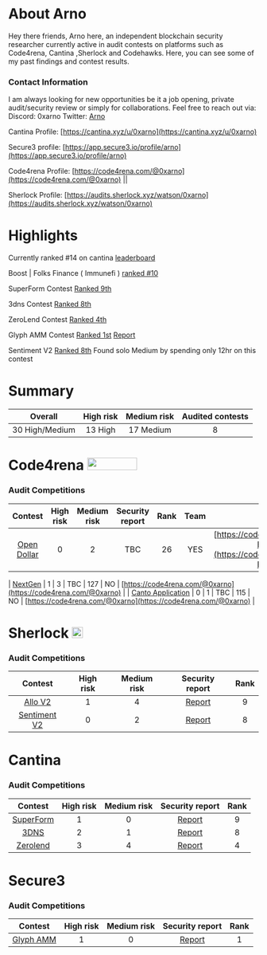 # About Arno

Hey there friends, Arno here, an independent blockchain security researcher currently active in audit contests on platforms such as Code4rena, Cantina ,Sherlock and Codehawks. Here, you can see some of my past findings and contest results.

### Contact Information
I am always looking for new opportunities be it a job opening, private audit/security review or simply for collaborations. Feel free to reach out via:
Discord: 0xarno
Twitter: [Arno](https://twitter.com/_0xarno_)

Cantina Profile: [https://cantina.xyz/u/0xarno](https://cantina.xyz/u/0xarno)

Secure3 profile: [https://app.secure3.io/profile/arno](https://app.secure3.io/profile/arno)

Code4rena Profile: [https://code4rena.com/@0xarno](https://code4rena.com/@0xarno) || 

Sherlock Profile: [https://audits.sherlock.xyz/watson/0xarno](https://audits.sherlock.xyz/watson/0xarno)

# Highlights 



Currently ranked #14 on cantina [leaderboard](https://cantina.xyz/leaderboard) 

Boost | Folks Finance ( Immunefi ) [ranked #10](https://immunefi.com/boost/folksfinance-boost/leaderboard/)

SuperForm Contest [Ranked 9th](https://x.com/_0xarno_/status/1753102561509621976)

3dns Contest [Ranked 8th](https://x.com/_0xarno_/status/1784145130586521851)

ZeroLend Contest [Ranked 4th](https://x.com/_0xarno_/status/1777335899829019012)

Glyph AMM Contest [Ranked 1st](https://app.secure3.io/307fca8d6f) [Report](https://github.com/ARNO-0/Portfolio/blob/main/Glyph%20AMM.md)

Sentiment V2 [Ranked 8th](https://audits.sherlock.xyz/contests/349/leaderboard) Found solo Medium by spending only 12hr on this contest


# Summary

| Overall | High risk |  Medium risk | Audited contests |
|:--:|:--:|:--:|:--:|
| 30 High/Medium | 13 High | 17 Medium | 8 |  

# Code4rena <img src="https://code4rena.com/logos/c4-logo.svg" width=100 height=25>
### Audit Competitions
| Contest | High risk | Medium risk | Security report | Rank | Team | Profile|
|:--:|:--:|:--:|:--:| :--:| :--:| :--:|
| [Open Dollar](https://code4rena.com/contests/2023-10-open-dollar#top) | 0 | 2 | TBC | 26 | YES | [https://code4rena.com/@COSMIC-BEE-REACH](https://code4rena.com/@COSMIC-BEE-REACH) |

| [NextGen](https://code4rena.com/audits/2023-10-nextgen#top) | 1 | 3 | TBC | 127 | NO | [https://code4rena.com/@0xarno](https://code4rena.com/@0xarno) |
| [Canto Application](https://code4rena.com/audits/2023-11-canto-application-specific-dollars-and-bonding-curves-for-1155s#top) | 0 | 1 | TBC | 115 | NO | [https://code4rena.com/@0xarno](https://code4rena.com/@0xarno) |
# Sherlock  <img src="https://audits.sherlock.xyz/_next/static/media/sherlock_logo.dc2b3290.svg" width=22 height=22>
### Audit Competitions
| Contest | High risk | Medium risk | Security report |  Rank |
|:--:|:--:|:--:|:--:| :--:|
| [Allo V2](https://audits.sherlock.xyz/contests/109)| 1 | 4 | [Report](https://github.com/sherlock-audit/2023-09-Gitcoin-judging/issues?q=0xarno) | 9 | 
| [Sentiment V2](https://audits.sherlock.xyz/contests/349)| 0 | 2 | [Report](https://github.com/sherlock-audit/2024-08-sentiment-v2-judging/issues/541) | 8 | 

# Cantina  
### Audit Competitions
| Contest | High risk | Medium risk | Security report | Rank |
|:--:|:--:|:--:|:--:| :--:|
| [SuperForm](https://cantina.xyz/leaderboard/2cd0b038-3e32-4db6-b488-0f85b6f0e49f)| 1 | 0 | [Report]() | 9 | 
| [3DNS](https://x.com/_0xarno_/status/1784145130586521851)| 2 | 1 | [Report]() | 8 | 
| [Zerolend](https://cantina.xyz/leaderboard/a83eaf73-9cbc-495f-8607-e55d4fdaf407 )| 3 | 4 | [Report]() | 4 | 

# Secure3  
### Audit Competitions
| Contest | High risk | Medium risk | Security report | Rank |
|:--:|:--:|:--:|:--:| :--:|
| [Glyph AMM](https://app.secure3.io/307fca8d6f)| 1 | 0 | [Report](https://github.com/Secure3Audit/Secure3Academy/tree/main/audit_reports//GlyphExchange) | 1 | 

